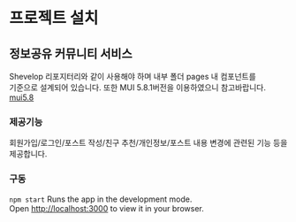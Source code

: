 # 프로젝트 설치

## 정보공유 커뮤니티 서비스

Shevelop 리포지터리와 같이 사용해야 하며 내부 폴더 pages 내 컴포넌트를<br/>
기준으로 설계되어 있습니다. 또한 MUI 5.8.1버전을 이용하였으니 참고바랍니다. [mui5.8](https://mui.com/)<br/>


### 제공기능
회원가입/로그인/포스트 작성/친구 추천/개인정보/포스트 내용 변경에 관련된
기능 등을 제공합니다.

### 구동
`npm start`
Runs the app in the development mode.\
Open [http://localhost:3000](http://localhost:3000) to view it in your browser.
